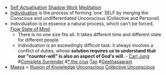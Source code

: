 - [Self Actualisation]() [Shadow Work]() [Meditation]() 
- [Individuation]() is the process of forming 'one' SELF by merging the Conscious and undifferentiated Unconscious (Collective and Personal) 
- Individuation is in essence a natural process, which can't be forced. [Flow State of Mind]()
    - There is no one size fits all. It takes different time and different state for different people
    - Individuation is an exceedingly difficult task: it always involves a conflict of duties, whose __solution requires us to understand that__ **our "counter-will" is also an aspect of God's will.** - [Carl Jung]() #[Complete Surrender]()  #[* the crux]() [Tao]() #[Geethasaaram]()
- [Maaya]() = [Illusion of Knowledge]() [Unconscious]() [Collective Unconscious]()
